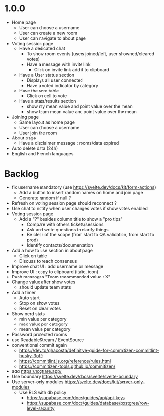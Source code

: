 # 1.0.0

- Home page
  - User can choose a username
  - User can create a new room
  - User can navigate to about page
- Voting session page
  - Have a dedicated chat
    - To show room events (users joined/left, user showned/cleared votes)
    - Have a message with invite link
      - Click on invite link add it to clipboard
  - Have a User status section
    - Displays all user connected
    - Have a voted indicator by category
  - Have the vote table
    - Click on cell to vote
  - Have a stats/results section
    - show my mean value and point value over the mean
    - show team mean value and point value over the mean
- Joining page
  - Same layout as home page
  - User can choose a username
  - User join the room
- About page
  - Have a disclaimer message : rooms/data expired
- Auto delete data (24h)
- English and French languages

# Backlog

- fix username mandatory (use https://svelte.dev/docs/kit/form-actions)
  - Add a button to insert random names on home and join page
  - Generate random if null ?
- Refresh on voting session page should reconnect ?
- Use chat to notify when user changes votes if show votes enabled
- Voting session page
  - Add a "?" besides column title to show a "pro tips"
    - Compare with others tickets/sessions
    - Ask and write questions to clarify things
    - Be clear of the scope (from start to QA validation, from start to prod)
    - Identify contacts/documentation
- Add a how to use section in about page
  - Click on table
  - Discuss to reach consensus
- Improve chat UI : add username on message
- Improve UI : copy to clipboard (italic, icon)
- Push messages "Team recommanded value : X"
- Change value after show votes
  - should update team stats
- Add a timer
  - Auto start
  - Stop on show votes
  - Reset on clear votes
- Show nerd stats
  - min value per category
  - max value per category
  - mean value per category
- Password protected rooms
- use ReadableStream / EventSource
- conventional commit again
  - https://dev.to/ghacosta/definitive-guide-for-commitizen-commitlint-husky-3of9
  - https://commitlint.js.org/reference/rules.html
  - https://commitizen-tools.github.io/commitizen/
- add https://logflare.app/
- Use boundary https://svelte.dev/docs/svelte/svelte-boundary
- Use server-only modules https://svelte.dev/docs/kit/server-only-modules
  - Use RLS with db policy
    - https://supabase.com/docs/guides/api/api-keys
    - https://supabase.com/docs/guides/database/postgres/row-level-security
